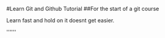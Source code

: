#Learn Git and Github Tutorial
##For the start of a git course

Learn fast and hold on it doesnt get easier.

'''<?php
echo "Hello to you";
?>'''